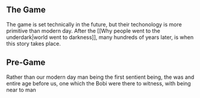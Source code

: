 ## The Game
The game is set technically in the future, but their techonology is more primitive than modern day. After the [[Why people went to the underdark|world went to darkness]], many hundreds of years later, is when this story takes place.


## Pre-Game
Rather than our modern day man being the first sentient being, the was and entire age before us, one which the Bobi were there to witness, with being near to man
